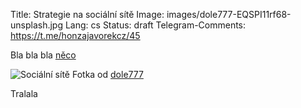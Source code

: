 Title: Strategie na sociální sítě
Image: images/dole777-EQSPI11rf68-unsplash.jpg
Lang: cs
Status: draft
Telegram-Comments: https://t.me/honzajavorekcz/45


Bla bla bla [něco]({filename}/2022-06-24_vypomoc-na-socialni-site.md)


![Sociální sítě]({static}/images/dole777-EQSPI11rf68-unsplash.jpg)
Fotka od [dole777](https://unsplash.com/@dole777)


Tralala
